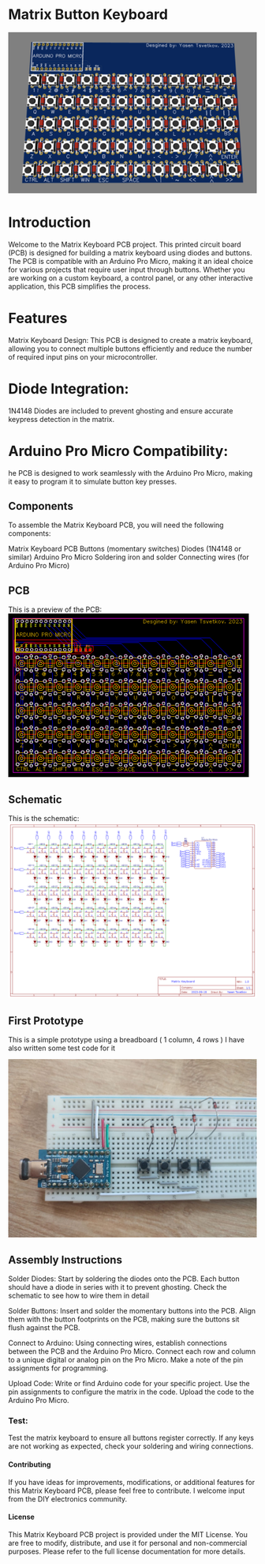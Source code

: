 # Matrix Button Keyboard
![Preview](https://github.com/yasenOfficial/MatrixButtonKeyboard/blob/main/images/keyboardmatrix.png)


# Introduction
Welcome to the Matrix Keyboard PCB project. This printed circuit board (PCB) is designed for building a matrix keyboard using diodes and buttons. The PCB is compatible with an Arduino Pro Micro, making it an ideal choice for various projects that require user input through buttons. Whether you are working on a custom keyboard, a control panel, or any other interactive application, this PCB simplifies the process.

# Features
Matrix Keyboard Design: This PCB is designed to create a matrix keyboard, allowing you to connect multiple buttons efficiently and reduce the number of required input pins on your microcontroller.

# Diode Integration: 
1N4148 Diodes are included to prevent ghosting and ensure accurate keypress detection in the matrix.

# Arduino Pro Micro Compatibility:
he PCB is designed to work seamlessly with the Arduino Pro Micro, making it easy to program it to simulate button key presses.

## Components
To assemble the Matrix Keyboard PCB, you will need the following components:

Matrix Keyboard PCB
Buttons (momentary switches)
Diodes (1N4148 or similar)
Arduino Pro Micro
Soldering iron and solder
Connecting wires (for Arduino Pro Micro)

## PCB
This is a preview of the PCB:
![PCB](https://github.com/yasenOfficial/MatrixButtonKeyboard/blob/main/images/keyboardmatrixpcb.png)

## Schematic
This is the schematic:
![Schematic](https://github.com/yasenOfficial/MatrixButtonKeyboard/blob/main/images/keyboardmatrixschematic.png)


## First Prototype
This is a simple prototype using a breadboard ( 1 column, 4 rows ) I have also written some test code for it

![Prortype](https://github.com/yasenOfficial/MatrixButtonKeyboard/blob/main/images/firstprototype.png)

## Assembly Instructions
Solder Diodes: Start by soldering the diodes onto the PCB. Each button should have a diode in series with it to prevent ghosting. Check the schematic to see how to wire them in detail

Solder Buttons: Insert and solder the momentary buttons into the PCB. Align them with the button footprints on the PCB, making sure the buttons sit flush against the PCB.

Connect to Arduino: Using connecting wires, establish connections between the PCB and the Arduino Pro Micro. Connect each row and column to a unique digital or analog pin on the Pro Micro. Make a note of the pin assignments for programming.

Upload Code: Write or find Arduino code for your specific project. Use the pin assignments to configure the matrix in the code. Upload the code to the Arduino Pro Micro.

### Test: 
Test the matrix keyboard to ensure all buttons register correctly. If any keys are not working as expected, check your soldering and wiring connections.

#### Contributing
If you have ideas for improvements, modifications, or additional features for this Matrix Keyboard PCB, please feel free to contribute. I welcome input from the DIY electronics community.

#### License
This Matrix Keyboard PCB project is provided under the MIT License. You are free to modify, distribute, and use it for personal and non-commercial purposes. Please refer to the full license documentation for more details.

